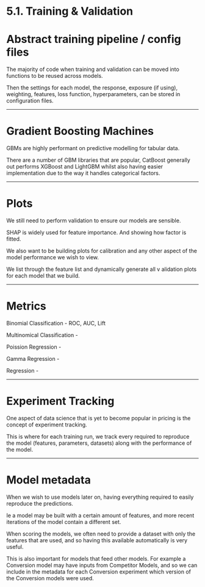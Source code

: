 # 5.1. Training & Validation

# Abstract training pipeline / config files

The majority of code when training and validation can be moved into functions to be reused across models. 

Then the settings for each model, the response, exposure (if using), weighting, features, loss function, hyperparameters, can be stored in configuration files. 

---

# Gradient Boosting Machines

GBMs are highly performant on predictive modelling for tabular data. 

There are a number of GBM libraries that are popular, CatBoost generally out performs XGBoost and LightGBM whilst also having easier implementation due to the way it handles categorical factors.

---

# Plots

We still need to perform validation to ensure our models are sensible. 

SHAP is widely used for feature importance. And showing how factor is fitted. 

We also want to be building plots for calibration and any other aspect of the model performance we wish to view.

We list through the feature list and dynamically generate all v alidation plots for each model that we build.

---

# Metrics

Binomial Classification - ROC, AUC, Lift 

Multinomical Classification - 

Poission Regression - 

Gamma Regression -

Regression - 

---

# Experiment Tracking

One aspect of data science that is yet to become popular in pricing is the concept of experiment tracking. 

This is where for each training run, we track every required to reproduce the model (features, parameters, datasets) along with the performance of the model. 

---

# Model metadata

When we wish to use models later on, having everything required to easily reproduce the predictions. 

Ie a model may be built with a certain amount of features, and more recent iterations of the model contain a different set. 

When scoring the models, we often need to provide a dataset with only the features that are used, and so having this available automatically is very useful. 

This is also important for models that feed other models. For example a Conversion model may have inputs from Competitor Models, and so we can include in the metadata for each Conversion experiment which version of the Conversion models were used. 

